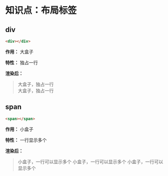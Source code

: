 # 知识点：布局标签

## div

```html
<div></div>
```

**作用：** 大盒子

**特性：** 独占一行

**渲染后：**
> <div>大盒子，独占一行</div> <div>大盒子，独占一行</div>

## span

```html
<span></span>
```

**作用：** 小盒子

**特性：** 一行显示多个

**渲染后：**
> <span>小盒子，一行可以显示多个</span> <span>小盒子，一行可以显示多个</span> <span>小盒子，一行可以显示多个</span>
